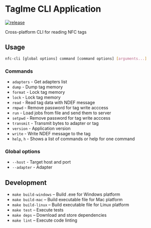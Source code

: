 # Taglme CLI Application 

[![release](https://badgen.net/github/tag/taglme/nfc-cli)](https://github.com/taglme/nfc-cli/releases)

Cross-platform CLI for reading NFC tags 

## Usage

```bash
nfc-cli [global options] command [command options] [arguments...]
```

### Commands

- `adapters` - Get adapters list
- `dump` - Dump tag memory
- `format` - Lock tag memory
- `lock` - Lock tag memory
- `read` - Read tag data with NDEF message
- `rmpwd` - Remove password for tag write acccess
- `run` - Load jobs from file and send them to server
- `setpwd` - Remove password for tag write acccess
- `transmit` - Transmit bytes to adapter or tag
- `version` - Application version
- `write` - Write NDEF message to the tag
- `help`, `h` - Shows a list of commands or help for one command

### Global options

- `--host` - Target host and port 
- `--adapter` - Adapter

## Development

- `make build-windows` – Build .exe for Windows platform   
- `make build-mac` – Build executable file for Mac platform      
- `make build-linux` – Build executable file for Linux platform     
- `make test` – Execute tests   
- `make deps` – Download and store dependencies
- `make lint` – Execute code linting
